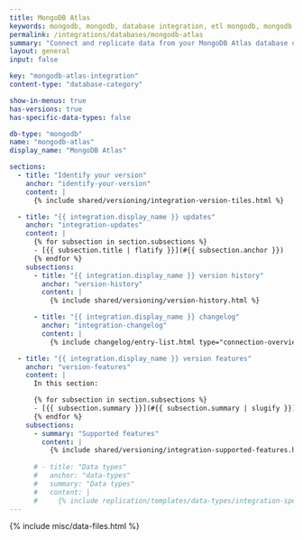 ```yaml
---
title: MongoDB Atlas
keywords: mongodb, mongodb, database integration, etl mongodb, mongodb etl, mongodb etl, etl
permalink: /integrations/databases/mongodb-atlas
summary: "Connect and replicate data from your MongoDB Atlas database using Stitch's MongoDB integration."
layout: general
input: false

key: "mongodb-atlas-integration"
content-type: "database-category"

show-in-menus: true
has-versions: true
has-specific-data-types: false

db-type: "mongodb"
name: "mongodb-atlas"
display_name: "MongoDB Atlas"

sections:
  - title: "Identify your version"
    anchor: "identify-your-version"
    content: |
      {% include shared/versioning/integration-version-tiles.html %}

  - title: "{{ integration.display_name }} updates"
    anchor: "integration-updates"
    content: |
      {% for subsection in section.subsections %}
      - [{{ subsection.title | flatify }}](#{{ subsection.anchor }})
      {% endfor %}
    subsections:
      - title: "{{ integration.display_name }} version history"
        anchor: "version-history"
        content: |
          {% include shared/versioning/version-history.html %}

      - title: "{{ integration.display_name }} changelog"
        anchor: "integration-changelog"
        content: |
          {% include changelog/entry-list.html type="connection-overview" %}

  - title: "{{ integration.display_name }} version features"
    anchor: "version-features"
    content: |
      In this section:

      {% for subsection in section.subsections %}
      - [{{ subsection.summary }}](#{{ subsection.summary | slugify }})
      {% endfor %}
    subsections:
      - summary: "Supported features"
        content: |
          {% include shared/versioning/integration-supported-features.html type="version-comparison" feature-type="databases" %}
      
      # - title: "Data types"
      #   anchor: "data-types"
      #   summary: "Data types"
      #   content: |
      #     {% include replication/templates/data-types/integration-specific-data-types.html specific-types=true display-intro=true %}
---
```

{% include misc/data-files.html %}